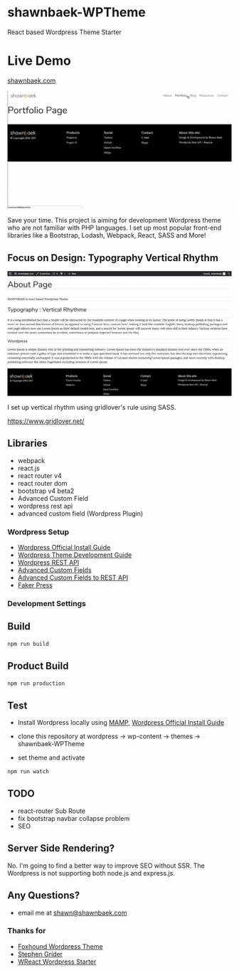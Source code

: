 # shawnbaek-WPTheme
React based Wordpress Theme Starter

# Live Demo
[shawnbaek.com](https://shawnbaek.com)

![shawnbaek](./images/shawnbaek.gif)

Save your time. This project is aiming for development Wordpress theme who are not familiar with PHP languages. I set up most popular front-end libraries like a Bootstrap, Lodash, Webpack, React, SASS and More!


## Focus on Design: Typography Vertical Rhythm 
![shawnbaek](./images/typography.png)

I set up vertical rhythm using gridlover's rule using SASS.

https://www.gridlover.net/



## Libraries

* webpack 
* react.js
* react router v4
* react router dom
* bootstrap v4 beta2
* Advanced Custom Field
* wordpress rest api
* advanced custom field (Wordpress Plugin)

### Wordpress Setup

* [Wordpress Official Install Guide](https://codex.wordpress.org/Installing_WordPress_Locally_on_Your_Mac_With_MAMP)
* [Wordpress Theme Development Guide](https://codex.wordpress.org/Theme_Development)
* [Wordpress REST API](https://developer.wordpress.org/rest-api/)
* [Advanced Custom Fields](https://www.advancedcustomfields.com/)
* [Advanced Custom Fields to REST API](https://wordpress.org/plugins/acf-to-rest-api/)
* [Faker Press](https://wordpress.org/plugins/fakerpress/)


### Development Settings

## Build
```javascript
npm run build
```

## Product Build
```javascript
npm run production
```

## Test
* Install Wordpress locally using [MAMP](https://www.mamp.info/en/), [Wordpress Official Install Guide](https://codex.wordpress.org/Installing_WordPress_Locally_on_Your_Mac_With_MAMP)

* clone this repository at wordpress -> wp-content -> themes -> shawnbaek-WPTheme

* set theme and activate

```javascript
npm run watch
```

## TODO

* react-router Sub Route
* fix bootstrap navbar collapse problem
* SEO

## Server Side Rendering?
No. I'm going to find a better way to improve SEO without SSR. The Wordpress is not supporting both node.js and express.js. 

## Any Questions?
* email me at shawn@shawnbaek.com

### Thanks for

* [Foxhound Wordpress Theme](https://github.com/ryelle/Foxhound)
* [Stephen Grider](https://github.com/StephenGrider)
* [WReact Wordpress Starter](https://github.com/itzikbenh/WReact)



